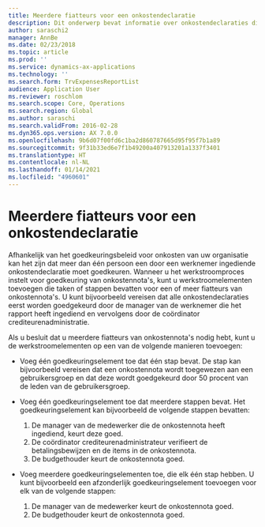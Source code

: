 ```yaml
---
title: Meerdere fiatteurs voor een onkostendeclaratie
description: Dit onderwerp bevat informatie over onkostendeclaraties die door meerdere personen moeten worden goedgekeurd.
author: saraschi2
manager: AnnBe
ms.date: 02/23/2018
ms.topic: article
ms.prod: ''
ms.service: dynamics-ax-applications
ms.technology: ''
ms.search.form: TrvExpensesReportList
audience: Application User
ms.reviewer: roschlom
ms.search.scope: Core, Operations
ms.search.region: Global
ms.author: saraschi
ms.search.validFrom: 2016-02-28
ms.dyn365.ops.version: AX 7.0.0
ms.openlocfilehash: 9b6d07f00fd6c1ba2d860787665d95f95f7b1a89
ms.sourcegitcommit: 9f31b33ed6e7f1b49200a407913201a1337f3401
ms.translationtype: HT
ms.contentlocale: nl-NL
ms.lasthandoff: 01/14/2021
ms.locfileid: "4960601"
---
```

# <a name="multiple-approvers-on-an-expense-report"></a>Meerdere fiatteurs voor een onkostendeclaratie

Afhankelijk van het goedkeuringsbeleid voor onkosten van uw organisatie kan het zijn dat meer dan één persoon een door een werknemer ingediende onkostendeclaratie moet goedkeuren. Wanneer u het werkstroomproces instelt voor goedkeuring van onkostennota's, kunt u werkstroomelementen toevoegen die taken of stappen bevatten voor een of meer fiatteurs van onkostennota's. U kunt bijvoorbeeld vereisen dat alle onkostendeclaraties eerst worden goedgekeurd door de manager van de werknemer die het rapport heeft ingediend en vervolgens door de coördinator crediteurenadministratie.

Als u besluit dat u meerdere fiatteurs van onkostennota's nodig hebt, kunt u de werkstroomelementen op een van de volgende manieren toevoegen:

- Voeg één goedkeuringselement toe dat één stap bevat. De stap kan bijvoorbeeld vereisen dat een onkostennota wordt toegewezen aan een gebruikersgroep en dat deze wordt goedgekeurd door 50 procent van de leden van de gebruikersgroep.
- Voeg één goedkeuringselement toe dat meerdere stappen bevat. Het goedkeuringselement kan bijvoorbeeld de volgende stappen bevatten:

    1. De manager van de medewerker die de onkostennota heeft ingediend, keurt deze goed.
    2. De coördinator crediteurenadministrateur verifieert de betalingsbewijzen en de items in de onkostennota.
    3. De budgethouder keurt de onkostennota goed.

- Voeg meerdere goedkeuringselementen toe, die elk één stap hebben. U kunt bijvoorbeeld een afzonderlijk goedkeuringselement toevoegen voor elk van de volgende stappen:

    1. De manager van de medewerker keurt de onkostennota goed.
    2. De budgethouder keurt de onkostennota goed.
